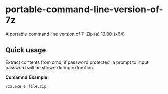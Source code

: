 # portable-command-line-version-of-7z
A portable command line version of 7-Zip (a) 19.00 (x64)

## Quick usage

Extract contents from cmd, if password protected, a prompt to input password will be shown during extraction. 

**Comamnd Example:**
```
7za.exe e file.zip
```

